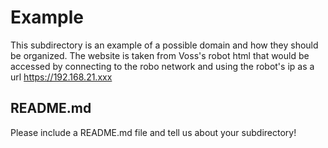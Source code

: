 # Example

This subdirectory is an example of a possible domain and how they should be organized.
The website is taken from Voss's robot html that would be accessed by connecting to
the robo network and using the robot's ip as a url https://192.168.21.xxx

## README.md

Please include a README.md file and tell us about your subdirectory! 
